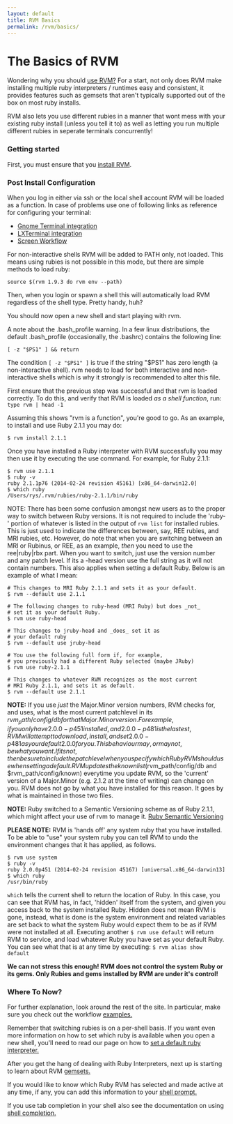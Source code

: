 ```yaml
---
layout: default
title: RVM Basics
permalink: /rvm/basics/
---
```


The Basics of RVM
=================

Wondering why you should [use RVM?](/rvm/) For a start, not only does RVM make installing multiple ruby interpreters / runtimes easy and consistent, it provides features such as gemsets that aren't typically supported out of the box on most ruby installs.

RVM also lets you use different rubies in a manner that wont mess with your existing ruby install (unless you tell it to) as well as letting you run multiple different rubies in seperate terminals concurrently!

### Getting started

First, you must ensure that you [install RVM](/rvm/install/).

### Post Install Configuration

When you log in either via ssh or the local shell account RVM will be loaded as a function. In case of problems use one of following links as reference for configuring your terminal:

* [Gnome Terminal integration](/integration/gnome-terminal/)
* [LXTerminal integration](/integration/lxterminal/)
* [Screen Workflow](/workflow/screen/)

For non-interactive shells RVM will be added to PATH only, not loaded. This means using rubies is not possible in this mode, but there are simple methods to load ruby:

    source $(rvm 1.9.3 do rvm env --path)

Then, when you login or spawn a shell this will automatically load RVM regardless of the shell type. Pretty handy, huh?

You should now open a new shell and start playing with rvm.

A note about the .bash_profile warning. In a few linux distributions, the default .bash_profile (occasionally, the .bashrc) contains the following line:

    [ -z "$PS1" ] && return

The condition `[ -z "$PS1" ]` is true if the string "$PS1" has zero length (a non-interactive shell). rvm needs to load for both interactive and non-interactive shells which is why it strongly is recommended to alter this file.

First ensure that the previous step was successful and that rvm is loaded correctly. To do this, and verify that RVM is loaded *as a shell function*, run: `type rvm | head -1`

Assuming this shows "rvm is a function", you're good to go. As an example, to install and use Ruby 2.1.1 you may do:

    $ rvm install 2.1.1

Once you have installed a Ruby interpreter with RVM successfully you may then use it by executing the use command. For example, for Ruby 2.1.1:

    $ rvm use 2.1.1
    $ ruby -v
    ruby 2.1.1p76 (2014-02-24 revision 45161) [x86_64-darwin12.0]
    $ which ruby
    /Users/rys/.rvm/rubies/ruby-2.1.1/bin/ruby

NOTE: There has been some confusion amongst new users as to the proper way to switch between Ruby
versions.  It is not required to include the 'ruby-' portion of whatever is listed in the output of `rvm list` for installed rubies. This is just used to indicate the differences between, say, REE rubies, and
MRI rubies, etc. However, do note that when you are switching between an MRI or Rubinus, or REE,
as an example, *then* you need to use the ree|ruby|rbx part. When you want to switch, just use the
version number and any patch level. If its a -head version use the full string as it will not
contain numbers. This also applies when setting a default Ruby. Below is an example of what I mean:

    # This changes to MRI Ruby 2.1.1 and sets it as your default.
    $ rvm --default use 2.1.1

    # The following changes to ruby-head (MRI Ruby) but does _not_
    # set it as your default Ruby.
    $ rvm use ruby-head

    # This changes to jruby-head and _does_ set it as
    # your default ruby
    $ rvm --default use jruby-head

    # You use the following full form if, for example,
    # you previously had a different Ruby selected (maybe JRuby)
    $ rvm use ruby-2.1.1

    # This changes to whatever RVM recognizes as the most current
    # MRI Ruby 2.1.1, and sets it as default.
    $ rvm --default use 2.1.1

**NOTE:** If you use *just* the Major.Minor version numbers, RVM checks for, and uses, what is the most current patchlevel in its $rvm_path/config/db for that Major.Minor version. For example, if you only have 2.0.0-p451 installed, and 2.0.0-p481 is the lastest, RVM will attempt to download, install, and set 2.0.0-p481 as your default 2.0.0 for you. This behaviour may, or may not, be what you want. If its not, then be sure to include the patch level when you specify which Ruby RVM should use when setting a default. RVM updates the known list ($rvm_path/config/db and $rvm_path/config/known) everytime you update RVM, so the 'current' version of a Major.Minor (e.g. 2.1.2 at the time of writing) can change on you. RVM does not go by what you have installed for this reason. It goes by what is maintained in those two files.

**NOTE:** Ruby switched to a Semantic Versioning scheme as of Ruby 2.1.1, which might affect your use of rvm to manage it. [Ruby Semantic Versioning](https://www.ruby-lang.org/en/news/2013/12/21/semantic-versioning-after-2-1-0/)

**PLEASE NOTE:** RVM is 'hands off' any system ruby that you have installed. To be able to "use" your system ruby you can tell RVM to undo the environment changes that it has applied, as follows.

    $ rvm use system
    $ ruby -v
    ruby 2.0.0p451 (2014-02-24 revision 45167) [universal.x86_64-darwin13]
    $ which ruby
    /usr/bin/ruby

`which` tells the current shell to return the location of Ruby. In this case, you can see that RVM has, in fact, 'hidden' itself from the system, and given you access back to the system installed Ruby. Hidden does not mean RVM is gone, instead, what is done is the system environment and related variables are set back to what the system Ruby would expect them to be as if RVM were not installed at all. Executing another `$ rvm use default` will return RVM to service, and load whatever Ruby you have set as your default Ruby. You can see  what that is at any time by executing: `$ rvm alias show default`

**We can not stress this enough! RVM does not control the system Ruby or its gems. Only Rubies and gems installed by RVM are under it's control!**

### Where To Now?

For further explanation, look around the rest of the site. In particular, make sure you check out the workflow [examples.](/workflow/examples/)

Remember that switching rubies is on a per-shell basis. If you want even more information on how to set which ruby is available when you open a new shell, you'll need to read our page on how to [set a default ruby interpreter.](/rubies/default/)

After you get the hang of dealing with Ruby Interpreters, next up is starting to learn about RVM [gemsets.](/gemsets/basics/)

If you would like to know which Ruby RVM has selected and made active at any time, if any, you can add this information to your [shell prompt.](/workflow/prompt/)

If you use tab completion in your shell also see the documentation on using [shell completion.](/workflow/completion/)

